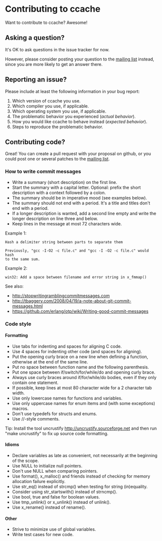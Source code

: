 # Contributing to ccache

Want to contribute to ccache? Awesome!

## Asking a question?

It's OK to ask questions in the issue tracker for now.

However, please consider posting your question to the
[mailing list](https://lists.samba.org/mailman/listinfo/ccache/) instead, since
you are more likely to get an answer there.

## Reporting an issue?

Please include at least the following information in your bug report:

1. Which version of ccache you use.
2. Which compiler you use, if applicable.
3. Which operating system you use, if applicable.
4. The problematic behavior you experienced (_actual behavior_).
5. How you would like ccache to behave instead (_expected behavior_).
6. Steps to reproduce the problematic behavior.

## Contributing code?

Great! You can create a pull request with your proposal on github, or you could
post one or several patches to the
[mailing list](https://lists.samba.org/mailman/listinfo/ccache/).

### How to write commit messages

* Write a summary (short description) on the first line.
* Start the summary with a capital letter. Optional: prefix the short
  description with a context followed by a colon.
* The summary should be in imperative mood (see examples below).
* The summary should not end with a period. It's a title and titles don't end
  with a period.
* If a longer description is wanted, add a second line empty and write the
  longer description on line three and below.
* Keep lines in the message at most 72 characters wide.

Example 1:

    Hash a delimiter string between parts to separate them

    Previously, "gcc -I-O2 -c file.c" and "gcc -I -O2 -c file.c" would hash
    to the same sum.

Example 2:

    win32: Add a space between filename and error string in x_fmmap()

See also:

* http://stopwritingramblingcommitmessages.com
* http://tbaggery.com/2008/04/19/a-note-about-git-commit-messages.html
* https://github.com/erlang/otp/wiki/Writing-good-commit-messages

### Code style

#### Formatting

* Use tabs for indenting and spaces for aligning C code.
* Use 4 spaces for indenting other code (and spaces for aligning).
* Put the opening curly brace on a new line when defining a function, otherwise
  at the end of the same line.
* Put no space between function name and the following parenthesis.
* Put one space between if/switch/for/while/do and opening curly brace.
* Always use curly braces around if/for/while/do bodies, even if they only
  contain one statement.
* If possible, keep lines at most 80 character wide for a 2 character tab
  width.
* Use only lowercase names for functions and variables.
* Use only uppercase names for enum items and (with some exceptions) macros.
* Don't use typedefs for structs and enums.
* Use //-style comments.

Tip: Install the tool uncrustify <http://uncrustify.sourceforge.net> and then
run "make uncrustify" to fix up source code formatting.

#### Idioms

* Declare variables as late as convenient, not necessarily at the beginning of
  the scope.
* Use NULL to initialize null pointers.
* Don't use NULL when comparing pointers.
* Use format(), x_malloc() and friends instead of checking for memory
  allocation failure explicitly.
* Use str_eq() instead of strcmp() when testing for string (in)equality.
* Consider using str_startswith() instead of strncmp().
* Use bool, true and false for boolean values.
* Use tmp_unlink() or x_unlink() instead of unlink().
* Use x_rename() instead of rename().

#### Other

* Strive to minimize use of global variables.
* Write test cases for new code.
